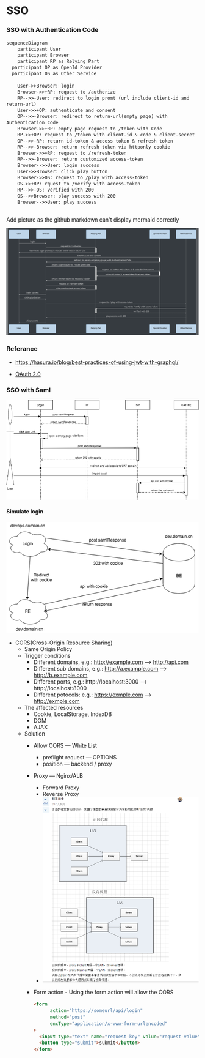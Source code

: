# SSO

### SSO with Authentication Code

```mermaid
sequenceDiagram
	participant User
	participant Browser
	participant RP as Relying Part
  participant OP as OpenId Provider
  participant OS as Other Service

	User->>Browser: login
	Browser->>+RP: request to /autherize
	RP-->>-User: redirect to login promt (url include client-id and return-url)
	User->>+OP: authenticate and consent
	OP-->>-Browser: redirect to return-url(empty page) with Authentication Code
	Browser->>+RP: empty page request to /token with Code
	RP->>+OP: request to /token with client-id & code & client-secret
	OP-->>-RP: return id-token & access token & refresh token
	RP-->>-Browser: return refresh token via httponly cookie
	Browser->>+RP: request to /refresh-token
	RP-->>-Browser: return customized access-token
	Browser-->>User: login success
	User->>Browser: click play button
	Browser->>OS: request to /play with access-token
	OS->>+RP: rquest to /verify with access-token
	RP-->>-OS: verified with 200
	OS-->>Browser: play success with 200
	Browser-->>User: play success
	
```

Add picture as the github markdown can't display mermaid correctly

<img src="images/authentication-code-flow.png" style="zoom:150%;" />

### Referance

- https://hasura.io/blog/best-practices-of-using-jwt-with-graphql/

- [OAuth 2.0](https://auth0.com/docs/flows/authorization-code-flow)



### SSO with Saml

![Login](images/Login.png)



#### Simulate login

![Login Simulator](images/Login-Simulator.png)

- CORS(Cross-Origin Resource Sharing)
  - Same Origin Policy
  - Trigger conditions
    - Different domains, e.g.: http://example.com —> http://api.com
    - Different sub domains, e.g.: http://a.example.com —> http://b.example.com 
    - Different ports, e.g.: http://localhost:3000 —> http://localhost:8000
    - Different potocols: e.g.: https://exmple.com —> http://exmple.com
  - The affected resources
    - Cookie, LocalStorage, IndexDB
    - DOM
    - AJAX
  - Solution
    - Allow CORS — White List
      - preflight request — OPTIONS
      - position — backend / proxy

    - Proxy — Nginx/ALB
      - Forward Proxy
      - Reverse Proxy
      - ![Proxy](images/Proxy.png)

    - Form action - Using the form action will allow the CORS

      ```html
      <form 
            action="https://someurl/api/login" 
            method="post" 
            encType="application/x-www-form-urlencoded"
      >
      	<input type="text" name="request-key" value="request-value"/>
        <button type="submit">submit</button>
      </form>
      ```

